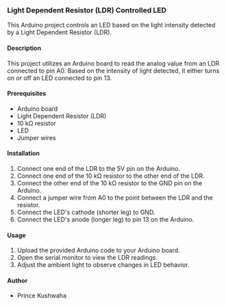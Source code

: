 ### Light Dependent Resistor (LDR) Controlled LED

This Arduino project controls an LED based on the light intensity detected by a Light Dependent Resistor (LDR).

#### Description

This project utilizes an Arduino board to read the analog value from an LDR connected to pin A0. Based on the intensity of light detected, it either turns on or off an LED connected to pin 13.

#### Prerequisites

- Arduino board
- Light Dependent Resistor (LDR)
- 10 kΩ resistor
- LED
- Jumper wires

#### Installation

1. Connect one end of the LDR to the 5V pin on the Arduino.
2. Connect one end of the 10 kΩ resistor to the other end of the LDR.
3. Connect the other end of the 10 kΩ resistor to the GND pin on the Arduino.
4. Connect a jumper wire from A0 to the point between the LDR and the resistor.
5. Connect the LED's cathode (shorter leg) to GND.
6. Connect the LED's anode (longer leg) to pin 13 on the Arduino.

#### Usage

1. Upload the provided Arduino code to your Arduino board.
2. Open the serial monitor to view the LDR readings.
3. Adjust the ambient light to observe changes in LED behavior.

#### Author

- Prince Kushwaha

